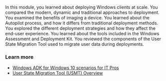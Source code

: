 In this module, you learned about deploying Windows clients at scale. You compared the modern, dynamic and traditional approaches to deployment. You examined the benefits of imaging a device. You learned about the Autopilot process, and how it differs from traditional deployment methods. You explored the different deployment strategies and how they affect the end-user experience. You learned about the tools included in the Windows Assessment and Deployment Kit. You reviewed the components of the User State Migration Tool used to migrate user data during deployments.

### Learn more

 -  [Windows ADK for Windows 10 scenarios for IT Pros](/windows/deployment/windows-adk-scenarios-for-it-pros)
 -  [User State Migration Tool (USMT) Overview](/windows/deployment/usmt/usmt-overview)
